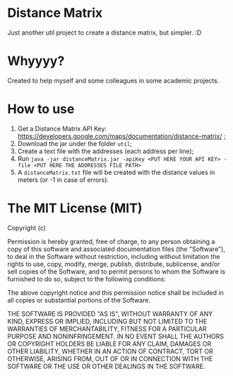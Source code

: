 # Distance Matrix
Just another util project to create a distance matrix, but simpler. :D

# Whyyyy?
Created to help myself and some colleagues in some academic projects.

# How to use
1. Get a Distance Matrix API Key: https://developers.google.com/maps/documentation/distance-matrix/ ;
2. Download the jar under the folder `util`;
3. Create a text file with the addresses (each address per line);
4. Run `java -jar distanceMatrix.jar -apiKey <PUT HERE YOUR API KEY> -file <PUT HERE THE ADDRESSES FILE PATH>`
5. A `distanceMatrix.txt` file will be created with the distance values in meters (or -1 in case of errors).

# The MIT License (MIT)
Copyright (c) <year> <copyright holders>

Permission is hereby granted, free of charge, to any person obtaining a copy of this software and associated documentation files (the "Software"), to deal in the Software without restriction, including without limitation the rights to use, copy, modify, merge, publish, distribute, sublicense, and/or sell copies of the Software, and to permit persons to whom the Software is furnished to do so, subject to the following conditions:

The above copyright notice and this permission notice shall be included in all copies or substantial portions of the Software.

THE SOFTWARE IS PROVIDED "AS IS", WITHOUT WARRANTY OF ANY KIND, EXPRESS OR IMPLIED, INCLUDING BUT NOT LIMITED TO THE WARRANTIES OF MERCHANTABILITY, FITNESS FOR A PARTICULAR PURPOSE AND NONINFRINGEMENT. IN NO EVENT SHALL THE AUTHORS OR COPYRIGHT HOLDERS BE LIABLE FOR ANY CLAIM, DAMAGES OR OTHER LIABILITY, WHETHER IN AN ACTION OF CONTRACT, TORT OR OTHERWISE, ARISING FROM, OUT OF OR IN CONNECTION WITH THE SOFTWARE OR THE USE OR OTHER DEALINGS IN THE SOFTWARE.
